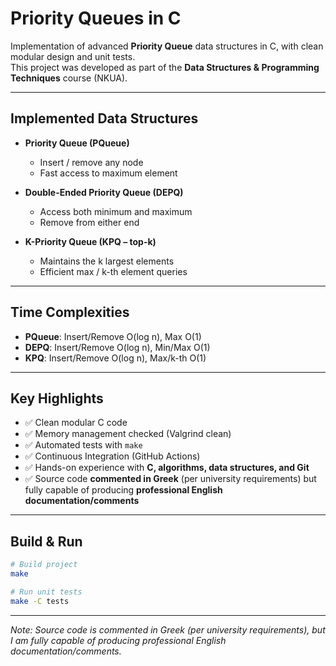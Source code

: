 # Priority Queues in C

Implementation of advanced **Priority Queue** data structures in C, with clean modular design and unit tests.  
This project was developed as part of the **Data Structures & Programming Techniques** course (NKUA).

---

## Implemented Data Structures
- **Priority Queue (PQueue)**  
  - Insert / remove any node  
  - Fast access to maximum element  

- **Double-Ended Priority Queue (DEPQ)**  
  - Access both minimum and maximum  
  - Remove from either end  

- **K-Priority Queue (KPQ – top-k)**  
  - Maintains the k largest elements  
  - Efficient max / k-th element queries  

---

## Time Complexities
- **PQueue**: Insert/Remove O(log n), Max O(1)  
- **DEPQ**: Insert/Remove O(log n), Min/Max O(1)  
- **KPQ**: Insert/Remove O(log n), Max/k-th O(1)  

---

## Key Highlights
- ✅ Clean modular C code  
- ✅ Memory management checked (Valgrind clean)  
- ✅ Automated tests with `make`  
- ✅ Continuous Integration (GitHub Actions)  
- ✅ Hands-on experience with **C, algorithms, data structures, and Git**  
- ✅ Source code **commented in Greek** (per university requirements) but fully capable of producing **professional English documentation/comments**  

---

## Build & Run
```bash
# Build project
make

# Run unit tests
make -C tests
```

---
*Note: Source code is commented in Greek (per university requirements), but I am fully capable of producing professional English documentation/comments.*

